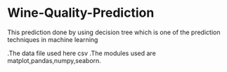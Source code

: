 # Wine-Quality-Prediction

This prediction done by using decision tree which is one of the prediction techniques in machine learning

.The data file used here csv
.The modules used are matplot,pandas,numpy,seaborn.
